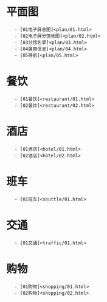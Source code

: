 # 平面图
       - [01电子屏总图]<plan/01.html>
       - [02电子屏分馆地图]<plan/02.html>
       - [03分馆名录]<plan/03.html>
       - [04展商信息]<plan/04.html>
       - [05导航]<plan/05.html>
  # 餐饮
       - [01餐饮]<restaurant/01.html>
       - [02餐饮]<restaurant/02.html>
  # 酒店
       - [01酒店]<hotel/01.html>
       - [02酒店]<hotel/02.html>
  # 班车
       - [01班车]<shuttle/01.html>
  # 交通
       - [01交通]<traffic/01.html>
  # 购物
       - [01购物]<shopping/01.html>
       - [02购物]<shopping/02.html>

